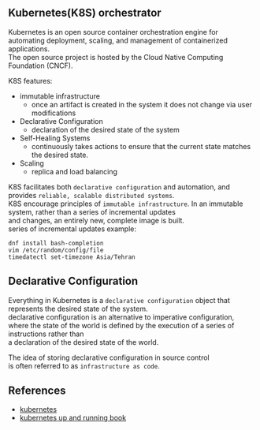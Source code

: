## Kubernetes(K8S) orchestrator    
Kubernetes is an open source container orchestration engine for     
automating deployment, scaling, and management of containerized applications.     
The open source project is hosted by the Cloud Native Computing Foundation (CNCF).     

K8S features:
- immutable infrastructure
  - once an artifact is created in the system it does not change via user modifications
- Declarative Configuration
  - declaration of the desired state of the system
- Self-Healing Systems
  - continuously takes actions to ensure that the current state
    matches the desired state.
- Scaling
  - replica and load balancing 

K8S facilitates both `declarative configuration` and automation, and provides `reliable, scalable distributed systems`.    
K8S encourage principles of `immutable infrastructure`. In an immutable system, rather than a series of incremental updates     
and changes, an entirely new, complete image is built.    
series of incremental updates example:    
```shell
dnf install bash-completion
vim /etc/random/config/file
timedatectl set-timezone Asia/Tehran
```

## Declarative Configuration
Everything in Kubernetes is a `declarative configuration` object that represents the desired state of the system.    
declarative configuration is an alternative to imperative configuration,      
where the state of the world is defined by the execution of a series of instructions rather than      
a declaration of the desired state of the world.    

The idea of storing declarative configuration in source control     
is often referred to as `infrastructure as code`.    


## References
- [kubernetes](https://kubernetes.io/docs/home/)
- [kubernetes up and running book](https://www.oreilly.com/library/view/kubernetes-up-and/9781491935668/)